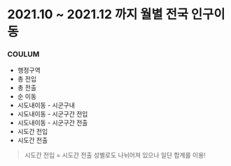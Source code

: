 # 2021.10 ~ 2021.12 까지 월별 전국 인구이동

### COULUM
- 행정구역
- 총 전입
- 총 전출
- 순 이동
- 시도내이동 - 시군구내
- 시도내이동 - 시군구간 전입
- 시도내이동 - 시군구간 전출
- 시도간 전입
- 시도간 전출
> 시도간 전입 = 시도간 전출
> 성별로도 나뉘어져 있으나 일단 합계를 이용!